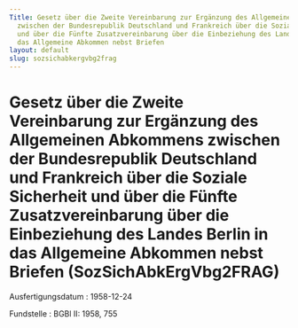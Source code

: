 ```yaml
---
Title: Gesetz über die Zweite Vereinbarung zur Ergänzung des Allgemeinen Abkommens
  zwischen der Bundesrepublik Deutschland und Frankreich über die Soziale Sicherheit
  und über die Fünfte Zusatzvereinbarung über die Einbeziehung des Landes Berlin in
  das Allgemeine Abkommen nebst Briefen
layout: default
slug: sozsichabkergvbg2frag
---
```


# Gesetz über die Zweite Vereinbarung zur Ergänzung des Allgemeinen Abkommens zwischen der Bundesrepublik Deutschland und Frankreich über die Soziale Sicherheit und über die Fünfte Zusatzvereinbarung über die Einbeziehung des Landes Berlin in das Allgemeine Abkommen nebst Briefen (SozSichAbkErgVbg2FRAG)

Ausfertigungsdatum
:   1958-12-24

Fundstelle
:   BGBl II: 1958, 755

